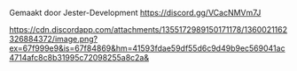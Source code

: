 Gemaakt door Jester-Development https://discord.gg/VCacNMVm7J

https://cdn.discordapp.com/attachments/1355172989150171178/1360021162326884372/image.png?ex=67f999e9&is=67f84869&hm=41593fdae59df55d6c9d49b9ec569041ac4714afc8c8b31995c72098255a8c2a&


